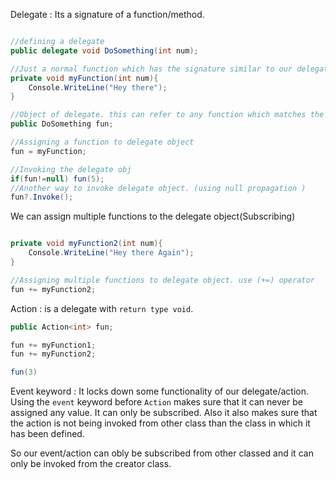 Delegate : Its a signature of a function/method.
```csharp

//defining a delegate
public delegate void DoSomething(int num);

//Just a normal function which has the signature similar to our delegate
private void myFunction(int num){
    Console.WriteLine("Hey there");
}

//Object of delegate. this can refer to any function which matches the signature of delegate
public DoSomething fun;

//Assigning a function to delegate object
fun = myFunction;

//Invoking the delegate obj
if(fun!=null) fun(5);
//Another way to invoke delegate object. (using null propagation )
fun?.Invoke();

```

We can assign multiple functions to the delegate object(Subscribing)
```csharp

private void myFunction2(int num){
    Console.WriteLine("Hey there Again");
}

//Assigning multiple functions to delegate object. use (+=) operator
fun += myFunction2;

```

Action : is a delegate with `return type void`.
```csharp
public Action<int> fun;

fun += myFunction1;
fun += myFunction2;

fun(3)

```

Event keyword : It locks down some functionality of our delegate/action. Using the `event` keyword before `Action` makes sure that it can never be assigned any value. It can only be subscribed.
Also it also makes sure that the action is not being invoked from other class than the class in which it has been defined.

So our event/action can obly be subscribed from other classed and it can only be invoked from the creator class.
